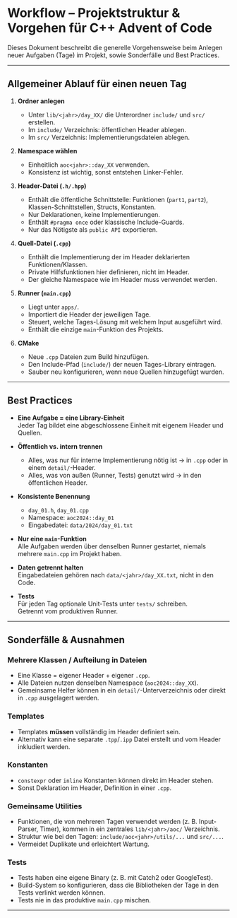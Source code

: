 # Workflow – Projektstruktur & Vorgehen für C++ Advent of Code

Dieses Dokument beschreibt die generelle Vorgehensweise beim Anlegen neuer Aufgaben (Tage) im Projekt, sowie Sonderfälle und Best Practices.

---

## Allgemeiner Ablauf für einen neuen Tag

1. **Ordner anlegen**
    - Unter `lib/<jahr>/day_XX/` die Unterordner `include/` und `src/` erstellen.
    - Im `include/` Verzeichnis: öffentlichen Header ablegen.
    - Im `src/` Verzeichnis: Implementierungsdateien ablegen.

2. **Namespace wählen**
    - Einheitlich `aoc<jahr>::day_XX` verwenden.
    - Konsistenz ist wichtig, sonst entstehen Linker-Fehler.

3. **Header-Datei (`.h/.hpp`)**
    - Enthält die öffentliche Schnittstelle: Funktionen (`part1`, `part2`), Klassen-Schnittstellen, Structs, Konstanten.
    - Nur Deklarationen, keine Implementierungen.
    - Enthält `#pragma once` oder klassische Include-Guards.
    - Nur das Nötigste als `public API` exportieren.

4. **Quell-Datei (`.cpp`)**
    - Enthält die Implementierung der im Header deklarierten Funktionen/Klassen.
    - Private Hilfsfunktionen hier definieren, nicht im Header.
    - Der gleiche Namespace wie im Header muss verwendet werden.

5. **Runner (`main.cpp`)**
    - Liegt unter `apps/`.
    - Importiert die Header der jeweiligen Tage.
    - Steuert, welche Tages-Lösung mit welchem Input ausgeführt wird.
    - Enthält die einzige `main`-Funktion des Projekts.

6. **CMake**
    - Neue `.cpp` Dateien zum Build hinzufügen.
    - Den Include-Pfad (`include/`) der neuen Tages-Library eintragen.
    - Sauber neu konfigurieren, wenn neue Quellen hinzugefügt wurden.

---

## Best Practices

- **Eine Aufgabe = eine Library-Einheit**  
  Jeder Tag bildet eine abgeschlossene Einheit mit eigenem Header und Quellen.

- **Öffentlich vs. intern trennen**
    - Alles, was nur für interne Implementierung nötig ist → in `.cpp` oder in einem `detail/`-Header.
    - Alles, was von außen (Runner, Tests) genutzt wird → in den öffentlichen Header.

- **Konsistente Benennung**
    - `day_01.h`, `day_01.cpp`
    - Namespace: `aoc2024::day_01`
    - Eingabedatei: `data/2024/day_01.txt`

- **Nur eine `main`-Funktion**  
  Alle Aufgaben werden über denselben Runner gestartet, niemals mehrere `main.cpp` im Projekt haben.

- **Daten getrennt halten**  
  Eingabedateien gehören nach `data/<jahr>/day_XX.txt`, nicht in den Code.

- **Tests**  
  Für jeden Tag optionale Unit-Tests unter `tests/` schreiben.  
  Getrennt vom produktiven Runner.

---

## Sonderfälle & Ausnahmen

### Mehrere Klassen / Aufteilung in Dateien
- Eine Klasse = eigener Header + eigener `.cpp`.
- Alle Dateien nutzen denselben Namespace (`aoc2024::day_XX`).
- Gemeinsame Helfer können in ein `detail/`-Unterverzeichnis oder direkt in `.cpp` ausgelagert werden.

### Templates
- Templates **müssen** vollständig im Header definiert sein.
- Alternativ kann eine separate `.tpp`/`.ipp` Datei erstellt und vom Header inkludiert werden.

### Konstanten
- `constexpr` oder `inline` Konstanten können direkt im Header stehen.
- Sonst Deklaration im Header, Definition in einer `.cpp`.

### Gemeinsame Utilities
- Funktionen, die von mehreren Tagen verwendet werden (z. B. Input-Parser, Timer), kommen in ein zentrales `lib/<jahr>/aoc/` Verzeichnis.
- Struktur wie bei den Tagen: `include/aoc<jahr>/utils/...` und `src/...`.
- Vermeidet Duplikate und erleichtert Wartung.

### Tests
- Tests haben eine eigene Binary (z. B. mit Catch2 oder GoogleTest).
- Build-System so konfigurieren, dass die Bibliotheken der Tage in den Tests verlinkt werden können.
- Tests nie in das produktive `main.cpp` mischen.

---
